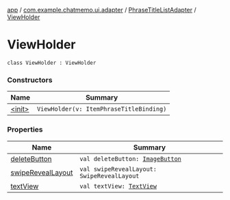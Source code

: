 [app](../../../index.md) / [com.example.chatmemo.ui.adapter](../../index.md) / [PhraseTitleListAdapter](../index.md) / [ViewHolder](./index.md)

# ViewHolder

`class ViewHolder : ViewHolder`

### Constructors

| Name | Summary |
|---|---|
| [&lt;init&gt;](-init-.md) | `ViewHolder(v: ItemPhraseTitleBinding)` |

### Properties

| Name | Summary |
|---|---|
| [deleteButton](delete-button.md) | `val deleteButton: `[`ImageButton`](https://developer.android.com/reference/android/widget/ImageButton.html) |
| [swipeRevealLayout](swipe-reveal-layout.md) | `val swipeRevealLayout: SwipeRevealLayout` |
| [textView](text-view.md) | `val textView: `[`TextView`](https://developer.android.com/reference/android/widget/TextView.html) |
